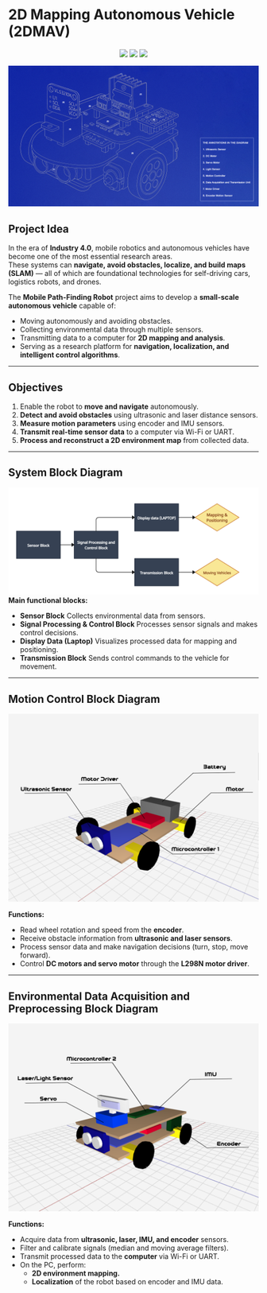 # 2D Mapping Autonomous Vehicle (2DMAV)

<p align="center">
<a href="https://fb.com/duytan.hh" target="_blank"><img src="https://img.shields.io/badge/Facebook%20-%20%230866FF"></a>
<a href="https://t.me/duytan2003" target="_blank"><img src="https://img.shields.io/badge/Telegram%20-%20%2333CCFF"></a>
<a href="https://www.linkedin.com/in/l%C3%AA-tr%E1%BA%A7n-duy-t%C3%A2n-81112a23a/" target="_blank"><img src="https://img.shields.io/badge/Linkedin%20-%20%2300CCFF"></a>
</p>

![vehice](img/diagram.png)

## Project Idea

In the era of **Industry 4.0**, mobile robotics and autonomous vehicles have become one of the most essential research areas.  
These systems can **navigate, avoid obstacles, localize, and build maps (SLAM)** — all of which are foundational technologies for self-driving cars, logistics robots, and drones.

The **Mobile Path-Finding Robot** project aims to develop a **small-scale autonomous vehicle** capable of:
- Moving autonomously and avoiding obstacles.  
- Collecting environmental data through multiple sensors.  
- Transmitting data to a computer for **2D mapping and analysis**.  
- Serving as a research platform for **navigation, localization, and intelligent control algorithms**.

---

## Objectives

1. Enable the robot to **move and navigate** autonomously.  
2. **Detect and avoid obstacles** using ultrasonic and laser distance sensors.  
3. **Measure motion parameters** using encoder and IMU sensors.  
4. **Transmit real-time sensor data** to a computer via Wi-Fi or UART.  
5. **Process and reconstruct a 2D environment map** from collected data.  

---

## System Block Diagram
![vehice](img/sysblock.png)
**Main functional blocks:**
- **Sensor Block** Collects environmental data from sensors.
- **Signal Processing & Control Block** Processes sensor signals and makes control decisions.
- **Display Data (Laptop)** Visualizes processed data for mapping and positioning.
- **Transmission Block** Sends control commands to the vehicle for movement.
---

## Motion Control Block Diagram

![vehice](img/layer1.png)

**Functions:**
- Read wheel rotation and speed from the **encoder**.  
- Receive obstacle information from **ultrasonic and laser sensors**.  
- Process sensor data and make navigation decisions (turn, stop, move forward).  
- Control **DC motors and servo motor** through the **L298N motor driver**.  

---

## Environmental Data Acquisition and Preprocessing Block Diagram

![vehice](img/layer2.png)

**Functions:**
- Acquire data from **ultrasonic, laser, IMU, and encoder** sensors.  
- Filter and calibrate signals (median and moving average filters).  
- Transmit processed data to the **computer** via Wi-Fi or UART.  
- On the PC, perform:
  - **2D environment mapping.**  
  - **Localization** of the robot based on encoder and IMU data.  

